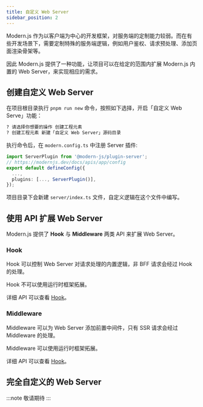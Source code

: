 ```yaml
---
title: 自定义 Web Server
sidebar_position: 2
---
```


Modern.js 作为以客户端为中心的开发框架，对服务端的定制能力较弱。而在有些开发场景下，需要定制特殊的服务端逻辑，例如用户鉴权、请求预处理、添加页面渲染骨架等。

因此 Modern.js 提供了一种功能，让项目可以在给定的范围内扩展 Modern.js 内置的 Web Server，来实现相应的需求。

## 创建自定义 Web Server

在项目根目录执行 `pnpm run new` 命令，按照如下选择，开启「自定义 Web Serve」功能：

```bash
? 请选择你想要的操作 创建工程元素
? 创建工程元素 新建「自定义 Web Server」源码目录
```

执行命令后，在 `modern.config.ts` 中注册 Server 插件:

```ts title="modern.config.ts"
import ServerPlugin from '@modern-js/plugin-server';
// https://modernjs.dev/docs/apis/app/config
export default defineConfig({
  ...,
  plugins: [..., ServerPlugin()],
});
```

项目目录下会新建 `server/index.ts` 文件，自定义逻辑在这个文件中编写。

## 使用 API 扩展 Web Server

Modern.js 提供了 **Hook** 与 **Middleware** 两类 API 来扩展 Web Server。

### Hook

Hook 可以控制 Web Server 对请求处理的内置逻辑，非 BFF 请求会经过 Hook 的处理。

Hook 不可以使用运行时框架拓展。

详细 API 可以查看 [Hook](/docs/apis/app/runtime/web-server/hook)。


### Middleware

Middleware 可以为 Web Server 添加前置中间件，只有 SSR 请求会经过 Middleware 的处理。

Middleware 可以使用运行时框架拓展。

详细 API 可以查看 [Hook](/docs/apis/app/runtime/web-server/middleware)。

## 完全自定义的 Web Server

:::note
敬请期待
:::
